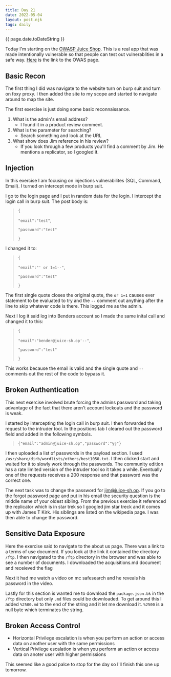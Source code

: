 ```yaml
---
title: Day 21
date: 2022-05-04
layout: post.njk
tags: daily
---
```


{{ page.date.toDateString }}

Today I'm starting on the [OWASP Juice Shop](https://tryhackme.com/room/owaspjuiceshop). This is a real app that was made intentionally vulnerable so that people can test out vulnerablities in a safe way. [Here](https://owasp.org/www-project-juice-shop/) is the link to the OWAS page.

## Basic Recon
The first thing I did was navigate to the website turn on burp suit and turn on foxy proxy. I then added the site to my scope and started to navigate around to map the site.

The first exercise is just doing some basic reconnaissance.
1. What is the admin's email address?
    - I found it in a product review comment.
2. What is the parameter for searching?
    - Search something and look at the URL
3. What show does Jim reference in his review?
    - If you look through a few products you'll find a comment by Jim. He mentions a replicator, so I googled it.

## Injection
In this exercise I am focusing on injections vulnerabilites (SQL, Command, Email). I turned on intercept mode in burp suit.

I go to the login page and I put in random data for the login. I intercept the login call in burp suit. The post body is:
>`{`
>
> `"email":"test"`,
>
> `"password":"test"`
>   
>`}`

I changed it to:
>`{`
>
> `"email":"' or 1=1--"`,
>
> `"password":"test"`
>   
>`}`

The first single quote closes the original quote, the `or 1=1` causes ever statement to be evaluated to try and the `--` comment out anything after the line to skip whatever code is there. This logged me as the admin.

Next I log it said log into Benders account so I made the same inital call and changed it to this:
>`{`
>
> `"email":"bender@juice-sh.op'--"`,
>
> `"password":"test"`
>   
>`}` 

This works because the email is valid and the single quote and `--` comments out the rest of the code to bypass it.

## Broken Authentication
This next exercise involved brute forcing the admins password and taking advantage of the fact that there aren't account lockouts and the password is weak.

I started by intercepting the login call in burp suit. I then forwarded the request to the intruder tool.
In the positions tab I cleared out the password field and added in the following symbols.
>`{"email":"admin@juice-sh.op","password":"§§"}`

I then uploaded a list of passwords in the payload section. I used `/usr/share/dirb/wordlists/others/best1050.txt`.
I then clicked start and waited for it to slowly work through the passwords. The community edition has a rate limited version of the intruder tool so it takes a while. Eventually one of the requests receives a 200 response and that password was the correct one.

The next task was to change the password for jim@juice-sh.op. If you go to the forgot password page and put in his email the security question is the middle name of your oldest sibling. From the previous exercise it referenced the replicator which is in star trek so I googled jim star treck and it comes up with James T Kirk. His siblings are listed on the wikipedia page. I was then able to change the password.

## Sensitive Data Exposure
Here the exercise said to navigate to the about us page. There was a link to a terms of use document. If you look at the link it contained the directory `/ftp`. I then navigated to the `/ftp` directory in the browser and was able to see a number of documents. I downloaded the acquisitions.md document and receieved the flag

Next it had me watch a video on mc safesearch and he reveals his password in the video.

Lastly for this section is wanted me to download the `package.json.bk` in the `/ftp` directory but only `.md` files could be downloaded. To get around this I added `%2500.md` to the end of the string and it let me download it. `%2500` is a null byte which terminates the string.

## Broken Access Control
- Horizontal Privilege escalation is when you perform an action or access data on another user with the same permissions
- Vertical Privilege escalation is when you perform an action or access data on anoter user with higher permissions

This seemed like a good palce to stop for the day so I'll finish this one up tomorrow.

